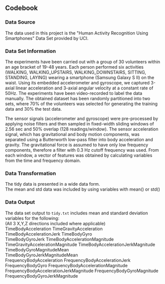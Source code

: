 ## Codebook
### Data Source

The data used in this project is the "Human Activity Recognition Using Smartphones" Data Set provided by UCI.

### Data Set Information

The experiments have been carried out with a group of 30 volunteers within an age bracket of 19-48 years. Each person performed six activities (WALKING, WALKING_UPSTAIRS, WALKING_DOWNSTAIRS, SITTING, STANDING, LAYING) wearing a smartphone (Samsung Galaxy S II) on the waist. Using its embedded accelerometer and gyroscope, we captured 3-axial linear acceleration and 3-axial angular velocity at a constant rate of 50Hz. The experiments have been video-recorded to label the data manually. The obtained dataset has been randomly partitioned into two sets, where 70% of the volunteers was selected for generating the training data and 30% the test data.

The sensor signals (accelerometer and gyroscope) were pre-processed by applying noise filters and then sampled in fixed-width sliding windows of 2.56 sec and 50% overlap (128 readings/window). The sensor acceleration signal, which has gravitational and body motion components, was separated using a Butterworth low-pass filter into body acceleration and gravity. The gravitational force is assumed to have only low frequency components, therefore a filter with 0.3 Hz cutoff frequency was used. From each window, a vector of features was obtained by calculating variables from the time and frequency domain.

### Data Transformation
The tidy data is presented in a wide data form.<br>
The mean and std data was included by using variables with mean() or std()<br>


### Data Output

The data set output to `tidy.txt` includes mean and standard deviation variables for the following:<br>
(All 3 X,Y,Z directions included where applicable)<br>
TimeBodyAcceleration
TimeGravityAcceleration                  
TimeBodyAccelerationJerk
TimeBodyGyro                            
TimeBodyGyroJerk
TimeBodyAccelerationMagnitude            
TimeGravityAccelerationMagnitude
TimeBodyAccelerationJerkMagnitude         
TimeBodyGyroMagnitudeMean  
TimeBodyGyroJerkMagnitudeMean                 
FrequencyBodyAcceleration
FrequencyBodyAccelerationJerk         
FrequencyBodyGyro
FrequencyBodyAccelerationMagnitude       
FrequencyBodyAccelerationJerkMagnitude
FrequencyBodyGyroMagnitude            
FrequencyBodyGyroJerkMagnitude